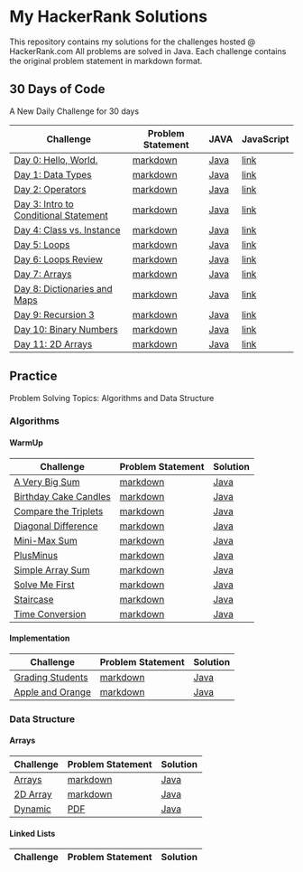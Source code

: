 # My HackerRank Solutions

This repository contains my solutions for the challenges hosted @ HackerRank.com All problems are solved in Java. Each challenge contains the original problem statement in markdown format.

## 30 Days of Code

A New Daily Challenge for 30 days 

Challenge| Problem Statement | JAVA | JavaScript
----------|-------------------|----------|----------|
[Day 0: Hello, World.](https://www.hackerrank.com/challenges/30-hello-world/problem) | [markdown](src/ThirtyDaysOfCode/Day_0/README.md) | [Java](src/ThirtyDaysOfCode/Day_0/Solution.java) | [link](src/ThirtyDaysOfCode/Day_0/Solution.js)
[Day 1: Data Types](https://www.hackerrank.com/challenges/30-data-types/problem) | [markdown](src/ThirtyDaysOfCode/Day_01/README.md) | [Java](src/ThirtyDaysOfCode/Day_01/Solution.java) | [link](src/ThirtyDaysOfCode/Day_01/Solution.js)
[Day 2: Operators](https://www.hackerrank.com/challenges/30-operators/problem) | [markdown](src/ThirtyDaysOfCode/Day_02/README.md) | [Java](src/ThirtyDaysOfCode/Day_02/Solution.java) | [link](src/ThirtyDaysOfCode/Day_02/Solution.js)
[Day 3: Intro to Conditional Statement](https://www.hackerrank.com/challenges/30-conditional-statements/problem) | [markdown](src/ThirtyDaysOfCode/Day_03/README.md) | [Java](src/ThirtyDaysOfCode/Day_03/Solution.java) | [link](src/ThirtyDaysOfCode/Day_03/Solution.js)
[Day 4: Class vs. Instance](https://www.hackerrank.com/challenges/30-class-vs-instance/problem) | [markdown](src/ThirtyDaysOfCode/Day_04/README.md) | [Java](src/ThirtyDaysOfCode/Day_04/Person.java) | [link](src/ThirtyDaysOfCode/Day_04/Solution.js)
[Day 5: Loops](https://www.hackerrank.com/challenges/30-loops/problem) | [markdown](src/ThirtyDaysOfCode/Day_05/README.md) | [Java](src/ThirtyDaysOfCode/Day_05/Solution.java)  | [link](src/ThirtyDaysOfCode/Day_05/Solution.js)
[Day 6: Loops Review](https://www.hackerrank.com/challenges/30-review-loop/problem) | [markdown](src/ThirtyDaysOfCode/Day_06/README.md) | [Java](src/ThirtyDaysOfCode/Day_06/Solution.java)  | [link](src/ThirtyDaysOfCode/Day_06/Solution.js)
[Day 7: Arrays](https://www.hackerrank.com/challenges/30-arrays/problem) | [markdown](src/ThirtyDaysOfCode/Day_07/README.md) | [Java](src/ThirtyDaysOfCode/Day_07/Solution.java)  | [link](src/ThirtyDaysOfCode/Day_07/Solution.js)
[Day 8: Dictionaries and Maps](https://www.hackerrank.com/challenges/30-dictionaries-and-maps/problem) | [markdown](src/ThirtyDaysOfCode/Day_08/README.md) | [Java](src/ThirtyDaysOfCode/Day_08/Solution.java)  | [link](src/ThirtyDaysOfCode/Day_08/Solution.js)
[Day 9: Recursion 3](https://www.hackerrank.com/challenges/30-recursion/problem) | [markdown](src/ThirtyDaysOfCode/Day_09/README.md) | [Java](src/ThirtyDaysOfCode/Day_09/Solution.java) | [link](src/ThirtyDaysOfCode/Day_09/Solution.js)
[Day 10: Binary Numbers](https://www.hackerrank.com/challenges/30-binary-numbers/problem) | [markdown](src/ThirtyDaysOfCode/Day_10/README.md) | [Java](src/ThirtyDaysOfCode/Day_10/Solution.java) | [link](src/ThirtyDaysOfCode/Day_10/Solution.js)
[Day 11: 2D Arrays](https://www.hackerrank.com/challenges/30-2d-arrays/problem) | [markdown](src/ThirtyDaysOfCode/Day_11/README.md) | [Java](src/ThirtyDaysOfCode/Day_11/Solution.java) | [link](src/ThirtyDaysOfCode/Day_11/Solution.js)

## Practice
Problem Solving Topics: Algorithms and Data Structure
### Algorithms
#### WarmUp

Challenge| Problem Statement | Solution 
----------|-------------------|----------|
[A Very Big Sum](https://www.hackerrank.com/challenges/a-very-big-sum) | [markdown](src/Practice/Algorithms/WarmUp/AVeryBigSum/README.md) | [Java](src/Practice/Algorithms/WarmUp/AVeryBigSum/Solution.java) 
[Birthday Cake Candles](https://www.hackerrank.com/challenges/birthday-cake-candles) | [markdown](src/Practice/Algorithms/WarmUp/BirthdayCakeCandles/README.md) | [Java](src/Practice/Algorithms/WarmUp/BirthdayCakeCandles/Solution.java) 
[Compare the Triplets](https://www.hackerrank.com/challenges/compare-the-triplets) | [markdown](src/Practice/Algorithms/WarmUp/CompareTheTriplets/README.md) | [Java](src/Practice/Algorithms/WarmUp/CompareTheTriplets/Solution.java) 
[Diagonal Difference](https://www.hackerrank.com/challenges/diagonal-difference) | [markdown](src/Practice/Algorithms/WarmUp/DiagonalDifference/README.md) | [Java](src/Practice/Algorithms/WarmUp/DiagonalDifference/Solution.java) 
[Mini-Max Sum](https://www.hackerrank.com/challenges/mini-max-sum) | [markdown](src/Practice/Algorithms/WarmUp/MiniMaxSum/README.md) | [Java](src/Practice/Algorithms/WarmUp/MiniMaxSum/Solution.java) 
[PlusMinus](https://www.hackerrank.com/challenges/plus-minus) | [markdown](src/Practice/Algorithms/WarmUp/PlusMinus/README.md) | [Java](src/Practice/Algorithms/WarmUp/PlusMinus/Solution.java) 
[Simple Array Sum](https://www.hackerrank.com/challenges/simple-array-sum) | [markdown](src/Practice/Algorithms/WarmUp/SimpleArraySum/README.md) | [Java](src/Practice/Algorithms/WarmUp/SimpleArraySum/Solution.java) 
[Solve Me First](https://www.hackerrank.com/challenges/solve-me-first) | [markdown](src/Practice/Algorithms/WarmUp/SolveMeFirst/README.md) | [Java](src/Practice/Algorithms/WarmUp/SolveMeFirst/Solution.java) 
[Staircase](https://www.hackerrank.com/challenges/staircase) | [markdown](src/Practice/Algorithms/WarmUp/Staircase/README.md) | [Java](src/Practice/Algorithms/WarmUp/Staircase/Solution.java)
[Time Conversion](https://www.hackerrank.com/challenges/time-conversion) | [markdown](src/Practice/Algorithms/WarmUp/TimeConversion/README.md) | [Java](src/Practice/Algorithms/WarmUp/TimeConversion/Solution.java)

#### Implementation

Challenge| Problem Statement | Solution
----------|-------------------|----------|
[Grading Students](https://www.hackerrank.com/challenges/grading-students/problem) | [markdown](src/Practice/Algorithms/Implementation/GradingStudents/README.md) | [Java](src/Practice/Algorithms/Implementation/GradingStudents/Solution.java)
[Apple and Orange](https://www.hackerrank.com/challenges/apple-and-orange/problem) | [markdown](src/Practice/Algorithms/Implementation/AppleAndOrange/README.md) | [Java](src/Practice/Algorithms/Implementation/AppleAndOrange/Solution.java)
### Data Structure
#### Arrays

Challenge| Problem Statement | Solution
----------|-------------------|----------|
[Arrays](https://www.hackerrank.com/challenges/arrays-ds/problem) | [markdown](src/Practice/DataStructures/Arrays/DS_Arrays/README.md) | [Java](src/Practice/DataStructures/Arrays/DS_Arrays/Solution.java)
[2D Array](https://www.hackerrank.com/challenges/2d-array/problem) | [markdown](src/Practice/DataStructures/Arrays/DS_2DArrays/README.md) | [Java](src/Practice/DataStructures/Arrays/DS_2DArrays/Solution.java)
[Dynamic](https://www.hackerrank.com/challenges/dynamic-array/problem) | [PDF](src/Practice/DataStructures/Arrays/DS_Dynamic/dynamic-array-English.pdf) | [Java](src/Practice/DataStructures/Arrays/DS_Dynamic/Solution.java)

#### Linked Lists

Challenge| Problem Statement | Solution
----------|-------------------|----------|
